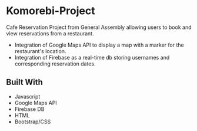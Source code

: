# Komorebi-Project

Cafe Reservation Project from General Assembly allowing users to book and view reservations from a restaurant.

* Integration of Google Maps API to display a map with a marker for the restaurant's location.
* Integration of Firebase as a real-time db storing usernames and corresponding reservation dates.

## Built With

* Javascript
* Google Maps API
* Firebase DB
* HTML
* Bootstrap/CSS
